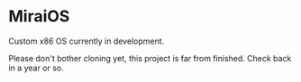 # MiraiOS
Custom x86 OS currently in development.

Please don't bother cloning yet, this project is far from finished.
Check back in a year or so.


